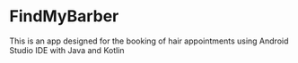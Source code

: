 # FindMyBarber  
This is an app designed for the booking of hair appointments using Android Studio IDE with Java and Kotlin
